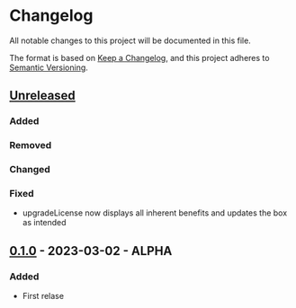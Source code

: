 # Changelog

All notable changes to this project will be documented in this file.

The format is based on [Keep a Changelog](https://keepachangelog.com/en/1.0.0/),
and this project adheres to [Semantic Versioning](https://semver.org/spec/v2.0.0.html).

## [Unreleased]

### Added 

### Removed

### Changed

### Fixed
- upgradeLicense now displays all inherent benefits and updates the box as intended

## [0.1.0] - 2023-03-02 - ALPHA

### Added
- First relase


[unreleased]: https://github.com/ambroSnoopi/pkmnGym/compare/v0.1.0...HEAD
[0.1.0]: https://github.com/ambroSnoopi/pkmnGym/releases/tag/v0.1.0
